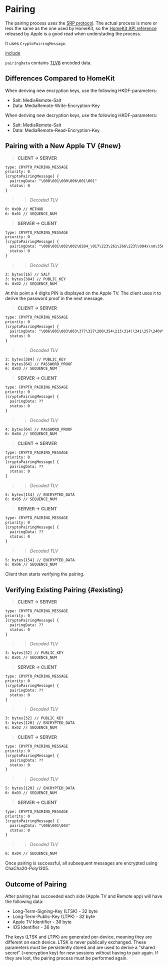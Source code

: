 # Pairing

The pairing process uses the [SRP protocol](https://en.wikipedia.org/wiki/Secure_Remote_Password_protocol). The actual process is more or less the same as the one used by HomeKit, so the [HomeKit API reference](https://developer.apple.com/support/homekit-accessory-protocol/) released by Apple is a good read when understading the process.

It uses `CryptoPairingMessage`.

[include](../protobuf/CryptoPairingMessage.proto)

`pairingData` contains [TLV8](https://en.wikipedia.org/wiki/Type-length-value) encoded data.

## Differences Compared to HomeKit

When deriving new encryption keys, use the following HKDF-parameters:

* Salt: MediaRemote-Salt
* Data: MediaRemote-Write-Encryption-Key

When deriving new decryption keys, use the following HKDF-parameters:

* Salt: MediaRemote-Salt
* Data: MediaRemote-Read-Encryption-Key

## Pairing with a New Apple TV {#new}

> **CLIENT -> SERVER**

```txt
type: CRYPTO_PAIRING_MESSAGE
priority: 0
[cryptoPairingMessage] {
  pairingData: "\000\001\000\006\001\001"
  status: 0
}
```

>> *Decoded TLV*

```txt
0: 0x00 // METHOD
6: 0x01 // SEQUENCE_NUM
```

> **SERVER -> CLIENT**

```txt
type: CRYPTO_PAIRING_MESSAGE
priority: 0
[cryptoPairingMessage] {
  pairingData: "\006\001\002\002\0204_\017\223\261\266\223l\004x\nm\356Jlw\003\377\265rK\301\017\'\227\374\"yUG\321\253mB\213\233\226\212\353\003C\225\302}[qQ\350\376A\262\251\367@\356\246\037\304\305g\020\315\231Z\306-\377\016\200\324>\010f\t\'\305\200<m\334V\\\206\345#\276T\310\316\322\034\340C\215\265\326F\0344\321\225\010\354\342\276!\320\311\276\200G\021.\352O\357)\'\277I\205\272^s\0330\035\267U\377\233MpF\213\000\235\244\006\277\255\t\227\273\000VX\370f\341i\357,D\202\234\213D\377\247\217Y\266T\223\\\302\322T\352\377\ng|\315\357\354\341c\3267\366\277\0021v]w\364\247(\362aM\326\230-\277.\314=n:\275\004X\006q\025\332XZ/\271\273\333\334g\2523}l\006\276\031\322\002UD\252\252\3426\264\030\177\271\3160-2\346\214\352\262I\267\317\025x\322!\3416\267\\\314\010Z\204\317\260m\r\334\340\367\352\205\233\3509\224\003\201>\371]\027\200\266\235\330\212\256m\315\253W\234\'V\313\357\365D2\370\227(\272\014P\364\010\023b\016z\207\027\270\213\266G\314\nFU\226)\265=\345\257\246\274L\036u-\326u\326O\233`\303\254\026\304L\003I\223\247\\1`\243\231:C\221\005\\E\355\347\3079/}\033\237\353\357Sn\263)\237r8\020\260.\177\217|\246\260\036/\331\251\254\261\006\232\223\317\374y\030c\314>Y\217:\200\277\336"
  status: 0
}
```

>> *Decoded TLV*

```txt
2: bytes[16] // SALT
3: bytes[384] // PUBLIC_KEY
6: 0x02 // SEQUENCE_NUM
```

At this point a 4 digits PIN is displayed on the Apple TV.
The client uses it to derive the password proof in the next message.

> **CLIENT -> SERVER**

```txt
type: CRYPTO_PAIRING_MESSAGE
priority: 0
[cryptoPairingMessage] {
  pairingData: "\006\001\003\003\377\327\200\354\213\314)\241\257\240V\357L\027\361\356\017\256\244!\016\r\364\'U\217C\nP[Hx@\221\316\225\353\311\2676Sw\235\034\374\347O\235\333\234ZS\037\214\372\3542\374\262r\244\003\345| \204\017\024\331\351\364j\361\340\237\2771\001^*V4\377\013\216\251\207\221\260\017\027\027\276\252x)\333\034\327rD\345\366\t\312\370%\256\237X\006\340]\271d\004\244\377\371;\256H\207\2537y[\364N#W|\367\034\240A5!\033B\336\227\203\001\203sf:<\365\272\263t\204P\022p\2045r\236u\035i+\316\242\004T\023\217\373\214\316\232j\315#\220@H\000o\t\304\365\263\230B\266\204ns\213\220\320\222\021I\016\334%\031\252y\206\347\236\370\0162\215/U\312ATb\324W=\253\267(\207\270\342\356\304\244\344%\030\035\002\376j\314\321\'O\227D\330Z\264g\016\315:\037\232\033\350-}\003\201\330\353eC\250\342\241\365\273\345\010k\356T\343\210)\307$\376\347]C\031]\177x\201\204\203\031\020A<\333\220\006\355t=\272\375|\033z]\3706\206Q\225\263\254\033PT\347\370t\352\215\351\215\320SR\374w\250\227U\004\317\320\210W\000\352Q\250\302\300\317Mu!\025\352\271}/\214\303\352\342\247gL\372\\Q\362W2\020\312X\321\n\253;?\310\366b-\226\205\230\031\303\027\370\223zv\235\006\017\004@\360\251\213\336\315?\n`9\315\01070?r\000\275\3236|\032\326\265\365\225\325R\320\\Q\246\227\344\216\374\t7._\375\005\224\213\253k\323\266\214\223\353^\204\337\211`+\215\334tF \352\232\211"
  status: 0
}
```

>> *Decoded TLV*

```txt
3: bytes[384] // PUBLIC_KEY
4: bytes[64] // PASSWORD_PROOF
6: 0x03 // SEQUENCE_NUM
```

> **SERVER -> CLIENT**

```txt
type: CRYPTO_PAIRING_MESSAGE
priority: 0
[cryptoPairingMessage] {
  pairingData: ??
  status: 0
}
```

>> *Decoded TLV*

```txt
4: bytes[64] // PASSWORD_PROOF
6: 0x04 // SEQUENCE_NUM
```

> **CLIENT -> SERVER**

```txt
type: CRYPTO_PAIRING_MESSAGE
priority: 0
[cryptoPairingMessage] {
  pairingData: ??
  status: 0
}
```

>> *Decoded TLV*

```txt
5: bytes[154] // ENCRYPTED_DATA
6: 0x05 // SEQUENCE_NUM
```

> **SERVER -> CLIENT**

```txt
type: CRYPTO_PAIRING_MESSAGE
priority: 0
[cryptoPairingMessage] {
  pairingData: ??
  status: 0
}
```

>> *Decoded TLV*

```txt
5: bytes[154] // ENCRYPTED_DATA
6: 0x06 // SEQUENCE_NUM
```

Client then starts verifying the pairing.

## Verifying Existing Pairing {#existing}

> **CLIENT -> SERVER**

```txt
type: CRYPTO_PAIRING_MESSAGE
priority: 0
[cryptoPairingMessage] {
  pairingData: ??
  status: 0
}
```

>> *Decoded TLV*

```txt
3: bytes[32] // PUBLIC_KEY
6: 0x01 // SEQUENCE_NUM
```

> **SERVER -> CLIENT**

```txt
type: CRYPTO_PAIRING_MESSAGE
priority: 0
[cryptoPairingMessage] {
  pairingData: ??
  status: 0
}
```

>> *Decoded TLV*

```txt
3: bytes[32] // PUBLIC_KEY
5: bytes[120] // ENCRYPTED_DATA
6: 0x02 // SEQUENCE_NUM
```

> **CLIENT -> SERVER**

```txt
type: CRYPTO_PAIRING_MESSAGE
priority: 0
[cryptoPairingMessage] {
  pairingData: ??
  status: 0
}
```

>> *Decoded TLV*

```txt
5: bytes[120] // ENCRYPTED_DATA
6: 0x03 // SEQUENCE_NUM
```

> **SERVER -> CLIENT**

```txt
type: CRYPTO_PAIRING_MESSAGE
priority: 0
[cryptoPairingMessage] {
  pairingData: "\006\001\004"
  status: 0
}
```

>> *Decoded TLV*

```txt
6: 0x04 // SEQUENCE_NUM
```

Once pairing is successful, all subsequent messages are encrypted using ChaCha20-Poly1305.

## Outcome of Pairing

After pairing has succeeded each side (Apple TV and Remote app) will have the following data:

* Long-Term-Signing-Key (LTSK) - 32 byte
* Long-Term-Public-Key (LTPK) - 32 byte
* Apple TV Identifier - 36 byte
* iOS Identifier - 36 byte

The keys (LTSK and LTPK) are generated per-device, meaning they are different on each device. LTSK is never publically exchanged. These parameters must be persistently stored and are used to derive a "shared secret" (=encryption key) for new sessions without having to pair again. If they are lost, the pairing process must be performed again.
